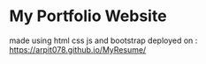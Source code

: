 # My Portfolio Website
made using html css js and bootstrap
deployed on : https://arpit078.github.io/MyResume/
